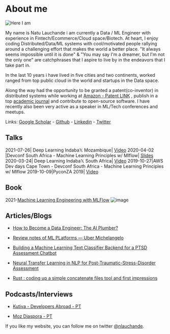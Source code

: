 # About me


![Here I am](https://pbs.twimg.com/profile_images/1138050464573022208/llhmkn26_400x400.png)

My name is Natu Lauchande i am currently a Data / ML Engineer with experience in Fintech/Ecommerce/Cloud space/Biotech. At heart, I enjoy coding Distributed/Data/ML systems with cool/motivated people rallying around a challenging effort that makes the world a better place.  "It always seems impossible until it is done" & "You may say I'm a dreamer, but I'm not the only one" are catchphrases that I aspire to live by in the endeavors that I take part in.

In the last 10 years i have lived in five cities and two continents, worked ranged from top public cloud in the world and startups in the Data space.

Along the way had the opportunity to be granted a patent(co-inventor) in distributed systems while working at [Amazon - Patent LINK](https://patents.google.com/patent/US9674275B1/en) , publish in a top [academic journal](https://academic.oup.com/ije/article/42/5/1309/621438) and contribute to open-source software. I have recently also been very active as a speaker in ML/Tech conferences and meetups.

Links: [Google Scholar](https://scholar.google.co.za/citations?user=VfFNjzkAAAAJ&hl=en) -  [Github](https://github.com/nlauchande/) -  [Linkedin](https://www.linkedin.com/in/natu-lauchande-0955714/) -  [Twitter](https://twitter.com/nlauchande) 


## Talks

2021-07-26| Deep Learning Indaba𝕏 Mozambique|  [Video](https://www.youtube.com/watch?v=3Acc6ASunn8&t=0s) 
2020-04-02 |Devconf South Africa - Machine Learning Principles w/ Mlflow| [Slides](https://docs.google.com/presentation/d/14wrVFCI872GTtr3W_GK-0qrwn0WHitObngIQ_lnhSj0/edit?usp=sharing) 
2020-03-24| Deep Learning Indaba𝕏 South Africa| [Video](https://www.youtube.com/watch?v=lc4bVb2g3pA) 
2019-10-27|AWS Dev days Cape Town - Devconf South Africa - Machine Learning Principles w/ Mlflow
2019-10-09|PyconZA 2019| [Video](https://www.youtube.com/watch?v=oIrnMdG4L0I&t)


## Book

2021-[Machine Learning Engineering with MLFlow](https://www.amazon.com/gp/product/B096N14KXW/ref=dbs_a_def_rwt_hsch_vapi_taft_p1_i0)
![image](https://user-images.githubusercontent.com/646979/128640381-7d762427-abaa-49c7-be6f-864cfc89e74e.png)



## Articles/Blogs
* [How to Become a Data Engineer: The AI Plumber?](https://medium.com/omdena/how-to-become-a-data-engineer-the-plumber-of-the-ai-world-dc23e5486220)

* [Review notes of ML PLatforms — Uber Michelangelo](https://medium.com/@nlauchande/review-notes-of-ml-platforms-uber-michelangelo-e133eb6031da)

* [Building a Machine Learning Text Classifier Backend for a PTSD Assessment Chatbot](https://medium.com/omdena/building-a-machine-learning-text-classifier-backend-for-a-ptsd-assessment-chatbot-b7ba0a3da1cf)

* [Neural Transfer Learning in NLP for Post-Traumatic-Stress-Disorder Assessment](https://medium.com/omdena/neural-transfer-learning-in-nlp-for-post-traumatic-stress-disorder-assessment-c173412a2394)

* [Rust : coding up a simple concatenate files tool and first impressions](https://medium.com/@nlauchande/rust-coding-up-a-simple-concatenate-files-tool-and-first-impressions-a8cbe680e887)


## Podcasts/Interviews

* [Kutiva - Developers Abroad - PT](https://www.youtube.com/watch?v=1LJq7zCnmdI&t=0s)

* [Moz Diaspora - PT ](https://anchor.fm/gerusio/episodes/Natu-Lauchande---Do-Centro-de-Investigacao-em-Saude-da-Manhica-para-a-Amazon-em-Cape-Town-eo9mdm)


If you like my website, you can follow me on twitter [@nlauchande](https://twitter.com/nlauchande).
